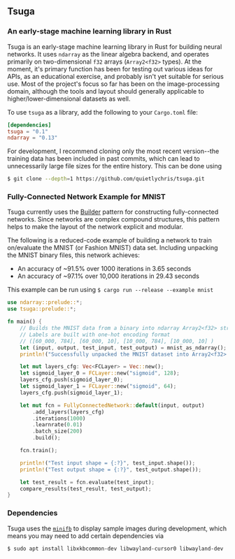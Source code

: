 ## Tsuga
### An early-stage machine learning library in Rust

Tsuga is an early-stage machine learning library in Rust for building neural networks. It uses `ndarray` as the linear algebra backend, and operates primarily on two-dimensional `f32` arrays (`Array2<f32>` types). At the moment, it's primary function has been for testing out various ideas for APIs, as an educational exercise, and probably isn't yet suitable for serious use. Most of the project's focus so far has been on the image-processing domain, although the tools  and layout should generally applicable to higher/lower-dimensional datasets as well.

To use `tsuga` as a library, add the following to your `Cargo.toml` file:
```toml
[dependencies]
tsuga = "0.1"
ndarray = "0.13"
```

For development, I recommend cloning only the most recent version--the training data has been included in past commits, which can lead to unnecessarily large file sizes for the entire history. This can be done using
```bash
$ git clone --depth=1 https://github.com/quietlychris/tsuga.git
```

### Fully-Connected Network Example for MNIST
Tsuga currently uses the [Builder](https://xaeroxe.github.io/init-struct-pattern/) pattern for constructing fully-connected networks. Since networks are complex compound structures, this pattern helps to make the layout of the network explicit and modular.

The following is a reduced-code example of building a network to train on/evaluate the MNIST (or Fashion MNIST) data set. Including unpacking the MNIST binary files, this network achieves:
- An accuracy of ~91.5% over 1000 iterations in 3.65 seconds  
- An accuracy of ~97.1% over 10,000 iterations in 29.43 seconds

This example can be run using `$ cargo run --release --example mnist`


```rust
use ndarray::prelude::*;
use tsuga::prelude::*;

fn main() {
    // Builds the MNIST data from a binary into ndarray Array2<f32> structures
    // Labels are built with one-hot encoding format
    // ([60_000, 784], [60_000, 10], [10_000, 784], [10_000, 10] )
    let (input, output, test_input, test_output) = mnist_as_ndarray();
    println!("Successfully unpacked the MNIST dataset into Array2<f32> format!");

    let mut layers_cfg: Vec<FCLayer> = Vec::new();
    let sigmoid_layer_0 = FCLayer::new("sigmoid", 128);
    layers_cfg.push(sigmoid_layer_0);
    let sigmoid_layer_1 = FCLayer::new("sigmoid", 64);
    layers_cfg.push(sigmoid_layer_1);

    let mut fcn = FullyConnectedNetwork::default(input, output)
        .add_layers(layers_cfg)
        .iterations(1000)
        .learnrate(0.01)
        .batch_size(200)
        .build();

    fcn.train();

    println!("Test input shape = {:?}", test_input.shape());
    println!("Test output shape = {:?}", test_output.shape());

    let test_result = fcn.evaluate(test_input);
    compare_results(test_result, test_output);
}

```
### Dependencies

Tsuga uses the [`minifb`](https://github.com/emoon/rust_minifb) to display sample images during development, which means you may need to add certain dependencies via

```
$ sudo apt install libxkbcommon-dev libwayland-cursor0 libwayland-dev
```